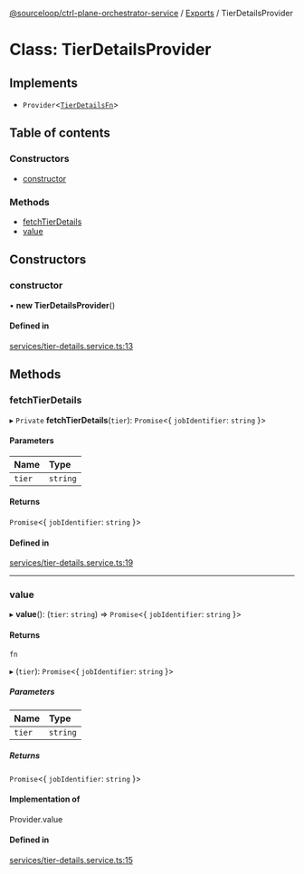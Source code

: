 [@sourceloop/ctrl-plane-orchestrator-service](../README.md) / [Exports](../modules.md) / TierDetailsProvider

# Class: TierDetailsProvider

## Implements

- `Provider`<[`TierDetailsFn`](../modules.md#tierdetailsfn)\>

## Table of contents

### Constructors

- [constructor](TierDetailsProvider.md#constructor)

### Methods

- [fetchTierDetails](TierDetailsProvider.md#fetchtierdetails)
- [value](TierDetailsProvider.md#value)

## Constructors

### constructor

• **new TierDetailsProvider**()

#### Defined in

[services/tier-details.service.ts:13](https://github.com/sourcefuse/arc-saas/blob/5e03dcb/services/orchestrator-service/src/services/tier-details.service.ts#L13)

## Methods

### fetchTierDetails

▸ `Private` **fetchTierDetails**(`tier`): `Promise`<{ `jobIdentifier`: `string`  }\>

#### Parameters

| Name | Type |
| :------ | :------ |
| `tier` | `string` |

#### Returns

`Promise`<{ `jobIdentifier`: `string`  }\>

#### Defined in

[services/tier-details.service.ts:19](https://github.com/sourcefuse/arc-saas/blob/5e03dcb/services/orchestrator-service/src/services/tier-details.service.ts#L19)

___

### value

▸ **value**(): (`tier`: `string`) => `Promise`<{ `jobIdentifier`: `string`  }\>

#### Returns

`fn`

▸ (`tier`): `Promise`<{ `jobIdentifier`: `string`  }\>

##### Parameters

| Name | Type |
| :------ | :------ |
| `tier` | `string` |

##### Returns

`Promise`<{ `jobIdentifier`: `string`  }\>

#### Implementation of

Provider.value

#### Defined in

[services/tier-details.service.ts:15](https://github.com/sourcefuse/arc-saas/blob/5e03dcb/services/orchestrator-service/src/services/tier-details.service.ts#L15)
